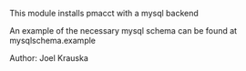 This module installs pmacct with a mysql backend

An example of the necessary mysql schema can be found at mysqlschema.example

Author:  Joel Krauska

